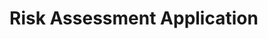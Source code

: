 <!-- TITLE: Risk Assessment Application Overview -->
<!-- SUBTITLE: A description of the Risk Assessment Application and its component forms -->

# Risk Assessment Application

